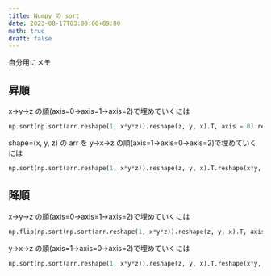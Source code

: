 ```yaml
---
title: Numpy の sort
date: 2023-08-17T03:00:00+09:00
math: true
draft: false
---
```

自分用にメモ

<!--more-->
## 昇順
x→y→z の順(axis=0→axis=1→axis=2)で埋めていくには
```Python
np.sort(np.sort(arr.reshape(1, x*y*z)).reshape(z, y, x).T, axis = 0).reshape(x, y, z)
```

shape=(x, y, z) の arr を y→x→z の順(axis=1→axis=0→axis=2)で埋めていくには
```Python
np.sort(np.sort(arr.reshape(1, x*y*z)).reshape(z, y, x).T.reshape(x*y, z), axis = 0).reshape(x, y, z)
```


## 降順
x→y→z の順(axis=0→axis=1→axis=2)で埋めていくには
```Python
np.flip(np.sort(np.sort(arr.reshape(1, x*y*z)).reshape(z, y, x).T, axis = 0).reshape(x, y, z))
```
y→x→z の順(axis=1→axis=0→axis=2)で埋めていくには
```Python
np.sort(np.sort(arr.reshape(1, x*y*z)).reshape(z, y, x).T.reshape(x*y, z), axis = 0).reshape(x, y, z)
```

